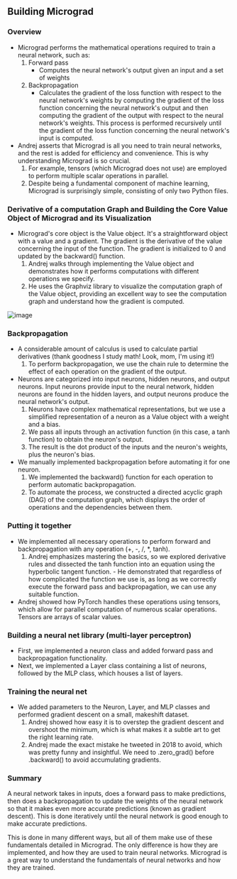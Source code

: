## Building Micrograd

### Overview

* Micrograd performs the mathematical operations required to train a neural network, such as:
    1. Forward pass
        * Computes the neural network's output given an input and a set of weights
    2. Backpropagation
        * Calculates the gradient of the loss function with respect to the neural network's weights by computing the gradient of the loss function concerning the neural network's output and then computing the gradient of the output with respect to the neural network's weights. This process is performed recursively until the gradient of the loss function concerning the neural network's input is computed.
* Andrej asserts that Micrograd is all you need to train neural networks, and the rest is added for efficiency and convenience. This is why understanding Micrograd is so crucial.
    1. For example, tensors (which Micrograd does not use) are employed to perform multiple scalar operations in parallel.
    2. Despite being a fundamental component of machine learning, Micrograd is surprisingly simple, consisting of only two Python files.

### Derivative of a computation Graph and Building the Core Value Object of Micrograd and its Visualization


* Micrograd's core object is the Value object. It's a straightforward object with a value and a gradient. The gradient is the derivative of the value concerning the input of the function. The gradient is initialized to 0 and updated by the backward() function.
    1. Andrej walks through implementing the Value object and demonstrates how it performs computations with different operations we specify.
    2. He uses the Graphviz library to visualize the computation graph of the Value object, providing an excellent way to see the computation graph and understand how the gradient is computed.

![image](https://github.com/user-attachments/assets/d9963f19-3777-48e8-a772-fbe0ae5c1824)

### Backpropagation

* A considerable amount of calculus is used to calculate partial derivatives (thank goodness I study math! Look, mom, I'm using it!)
    1. To perform backpropagation, we use the chain rule to determine the effect of each operation on the gradient of the output.
* Neurons are categorized into input neurons, hidden neurons, and output neurons. Input neurons provide input to the neural network, hidden neurons are found in the hidden layers, and output neurons produce the neural network's output.
    1. Neurons have complex mathematical representations, but we use a simplified representation of a neuron as a Value object with a weight and a bias.
    2. We pass all inputs through an activation function (in this case, a tanh function) to obtain the neuron's output.
    3. The result is the dot product of the inputs and the neuron's weights, plus the neuron's bias.
* We manually implemented backpropagation before automating it for one neuron.
    1. We implemented the backward() function for each operation to perform automatic backpropagation.
    2. To automate the process, we constructed a directed acyclic graph (DAG) of the computation graph, which displays the order of operations and the dependencies between them.

### Putting it together

* We implemented all necessary operations to perform forward and backpropagation with any operation (+, -, /, *, tanh).
    1. Andrej emphasizes mastering the basics, so we explored derivative rules and dissected the tanh function into an equation using the hyperbolic tangent function.
      - He demonstrated that regardless of how complicated the function we use is, as long as we correctly execute the forward pass and backpropagation, we can use any suitable function.
* Andrej showed how PyTorch handles these operations using tensors, which allow for parallel computation of numerous scalar operations. Tensors are arrays of scalar values.

### Building a neural net library (multi-layer perceptron)

* First, we implemented a neuron class and added forward pass and backpropagation functionality.
* Next, we implemented a Layer class containing a list of neurons, followed by the MLP class, which houses a list of layers.

### Training the neural net

* We added parameters to the Neuron, Layer, and MLP classes and performed gradient descent on a small, makeshift dataset.
    1. Andrej showed how easy it is to overstep the gradient descent and overshoot the minimum, which is what makes it a subtle art to get the right learning rate.
    2. Andrej made the exact mistake he tweeted in 2018 to avoid, which was pretty funny and insightful. We need to .zero_grad() before .backward() to avoid accumulating gradients.

### Summary

A neural network takes in inputs, does a forward pass to make predictions, then does a backpropagation to update the weights of the neural network so that it makes even more accurate predictions (known as gradient descent). This is done iteratively until the neural network is good enough to make accurate predictions.

This is done in many different ways, but all of them make use of these fundamentals detailed in Micrograd. The only difference is how they are implemented, and how they are used to train neural networks. Micrograd is a great way to understand the fundamentals of neural networks and how they are trained.

